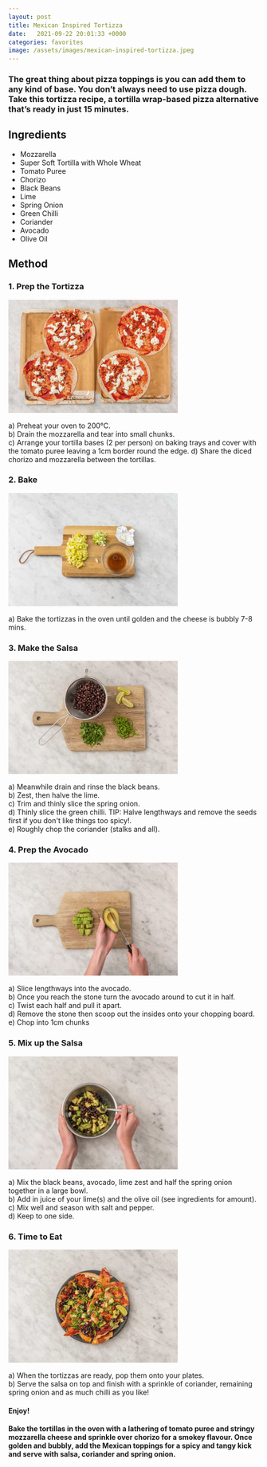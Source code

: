 ```yaml
---
layout: post
title: Mexican Inspired Tortizza
date:   2021-09-22 20:01:33 +0000
categories: favorites
image: /assets/images/mexican-inspired-tortizza.jpeg
---
```


### The great thing about pizza toppings is you can add them to any kind of base. You don’t always need to use pizza dough. Take this tortizza recipe, a tortilla wrap-based pizza alternative that’s ready in just 15 minutes.


## Ingredients

* Mozzarella
* Super Soft Tortilla with Whole Wheat
* Tomato Puree
* Chorizo
* Black Beans
* Lime
* Spring Onion
* Green Chilli
* Coriander
* Avocado
* Olive Oil

## Method

### 1. Prep the Tortizza

![Prep the Tortizza](/assets/images/mit-step-1.jpeg "Prep the Tortizza")

a) Preheat your oven to 200°C.  
b) Drain the mozzarella and tear into small chunks.  
c) Arrange your tortilla bases (2 per person) on baking trays and cover with the tomato puree leaving a 1cm border round the edge.   d) Share the diced chorizo and mozzarella between the tortillas.

### 2. Bake  

![Bake](/assets/images/bpkn-step-2.jpeg "Bake")

a) Bake the tortizzas in the oven until golden and the cheese is bubbly 7-8 mins.  

### 3. Make the Salsa

![Make the Salsa](/assets/images/mit-step-3.jpeg "Make the Salsa")

a) Meanwhile drain and rinse the black beans.  
b) Zest, then halve the lime.  
c) Trim and thinly slice the spring onion.  
d) Thinly slice the green chilli. TIP: Halve lengthways and remove the seeds first if you don't like things too spicy!.  
e) Roughly chop the coriander (stalks and all).

### 4. Prep the Avocado  

![Prep the Avocado](/assets/images/mit-step-4.jpeg "Prep the Avocado")

a) Slice lengthways into the avocado.  
b) Once you reach the stone turn the avocado around to cut it in half.  
c) Twist each half and pull it apart.  
d) Remove the stone then scoop out the insides onto your chopping board.  
e) Chop into 1cm chunks  

### 5. Mix up the Salsa

![Mix up the Salsa](/assets/images/mit-step-5.jpeg "Mix up the Salsa")

a) Mix the black beans, avocado, lime zest and half the spring onion together in a large bowl.  
b) Add in juice of your lime(s) and the olive oil (see ingredients for amount).  
c) Mix well and season with salt and pepper.  
d) Keep to one side.

### 6. Time to Eat

![Time to Eat](/assets/images/mit-step-6.jpeg "Time to Eat")  

a) When the tortizzas are ready, pop them onto your plates.  
b) Serve the salsa on top and finish with a sprinkle of coriander, remaining spring onion and as much chilli as you like!  

#### Enjoy!

#### Bake the tortillas in the oven with a lathering of tomato puree and stringy mozzarella cheese and sprinkle over chorizo for a smokey flavour. Once golden and bubbly, add the Mexican toppings for a spicy and tangy kick and serve with salsa, coriander and spring onion.

